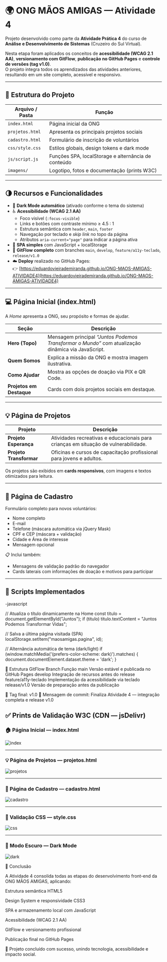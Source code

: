 # 🌍 ONG MÃOS AMIGAS — Atividade 4

Projeto desenvolvido como parte da **Atividade Prática 4** do curso de **Análise e Desenvolvimento de Sistemas** (Cruzeiro do Sul Virtual).

Nesta etapa foram aplicados os conceitos de **acessibilidade (WCAG 2.1 AA)**, **versionamento com GitFlow**, **publicação no GitHub Pages** e **controle de versões (tag v1.0)**.  
O projeto integra todos os aprendizados das atividades anteriores, resultando em um site completo, acessível e responsivo.

---

## 🧭 Estrutura do Projeto

| Arquivo / Pasta | Função |
|------------------|--------|
| `index.html` | Página inicial da ONG |
| `projetos.html` | Apresenta os principais projetos sociais |
| `cadastro.html` | Formulário de inscrição de voluntários |
| `css/style.css` | Estilos globais, design tokens e dark mode |
| `js/script.js` | Funções SPA, localStorage e alternância de conteúdo |
| `imagens/` | Logotipo, fotos e documentação (prints W3C) |

---

## 🌗 Recursos e Funcionalidades

- 🌙 **Dark Mode automático** (ativado conforme o tema do sistema)  
- ♿ **Acessibilidade (WCAG 2.1 AA)**  
  - Foco visível (`:focus-visible`)  
  - Links e botões com contraste mínimo ≥ 4.5 : 1  
  - Estrutura semântica com `header`, `main`, `footer`  
  - Navegação por teclado e *skip link* no topo da página  
  - Atributos `aria-current="page"` para indicar a página ativa  
- 🧠 **SPA simples** com JavaScript + localStorage  
- 🧩 **GitFlow completo** com branches `main`, `develop`, `feature/a11y-teclado`, `release/v1.0`  
- ☁️ **Deploy** realizado no GitHub Pages:  
  👉 [https://eduardovieirademiranda.github.io/ONG-MAOS-AMIGAS-ATIVIDADE4](https://eduardovieirademiranda.github.io/ONG-MAOS-AMIGAS-ATIVIDADE4)

---

## 💻 Página Inicial (index.html)

A *Home* apresenta a ONG, seu propósito e formas de ajudar.

| Seção | Descrição |
|-------|------------|
| **Hero (Topo)** | Mensagem principal *“Juntos Podemos Transformar o Mundo”* com atualização dinâmica via JavaScript. |
| **Quem Somos** | Explica a missão da ONG e mostra imagem ilustrativa. |
| **Como Ajudar** | Mostra as opções de doação via PIX e QR Code. |
| **Projetos em Destaque** | Cards com dois projetos sociais em destaque. |

---

## 💡 Página de Projetos

| Projeto | Descrição |
|----------|------------|
| **Projeto Esperança** | Atividades recreativas e educacionais para crianças em situação de vulnerabilidade. |
| **Projeto Transformar** | Oficinas e cursos de capacitação profissional para jovens e adultos. |

Os projetos são exibidos em **cards responsivos**, com imagens e textos otimizados para leitura.

---

## 🧾 Página de Cadastro

Formulário completo para novos voluntários:

- Nome completo  
- E-mail  
- Telefone (máscara automática via jQuery Mask)  
- CPF e CEP (máscara + validação)  
- Cidade e Área de interesse  
- Mensagem opcional  

📋 Inclui também:
- Mensagens de validação padrão do navegador  
- Cards laterais com informações de doação e motivos para participar  

---

## 🧩 Scripts Implementados

-javascript

// Atualiza o título dinamicamente na Home
const titulo = document.getElementById("Juntos");
if (titulo) titulo.textContent = "Juntos Podemos Transformar Vidas";

// Salva a última página visitada (SPA)
localStorage.setItem("maosamigas.pagina", id);

// Alternância automática de tema (dark/light)
if (window.matchMedia('(prefers-color-scheme: dark)').matches) {
  document.documentElement.dataset.theme = 'dark';
}

🔀 Estrutura GitFlow
Branch	Função
main	Versão estável e publicada no GitHub Pages
develop	Integração de recursos antes do release
feature/a11y-teclado	Implementação da acessibilidade via teclado
release/v1.0	Versão de preparação antes da publicação

📌 Tag final: v1.0
💬 Mensagem de commit: Finaliza Atividade 4 — integração completa e release v1.0

## ✅ Prints de Validação W3C (CDN — jsDelivr)

### 🏠 Página Inicial — index.html  
![index](https://cdn.jsdelivr.net/gh/eduardovieirademiranda/ONG-MAOS-AMIGAS-ATIVIDADE4@main/imagens/docs/index-w3c.png)

---

### 💡 Página de Projetos — projetos.html  
![projetos](https://cdn.jsdelivr.net/gh/eduardovieirademiranda/ONG-MAOS-AMIGAS-ATIVIDADE4@main/imagens/docs/proj-w3c.png)

---

### 🧾 Página de Cadastro — cadastro.html  
![cadastro](https://cdn.jsdelivr.net/gh/eduardovieirademiranda/ONG-MAOS-AMIGAS-ATIVIDADE4@main/imagens/docs/cad-w3c.png)

---

### 🎨 Validação CSS — style.css  
![css](https://cdn.jsdelivr.net/gh/eduardovieirademiranda/ONG-MAOS-AMIGAS-ATIVIDADE4@main/imagens/docs/css-w3c.png)

---

### 🌙 Modo Escuro — Dark Mode  
![dark](https://cdn.jsdelivr.net/gh/eduardovieirademiranda/ONG-MAOS-AMIGAS-ATIVIDADE4@main/imagens/docs/dark.png)

🏁 Conclusão

A Atividade 4 consolida todas as etapas do desenvolvimento front-end da ONG MÃOS AMIGAS, aplicando:

Estrutura semântica HTML5

Design System e responsividade CSS3

SPA e armazenamento local com JavaScript

Acessibilidade (WCAG 2.1 AA)

GitFlow e versionamento profissional

Publicação final no GitHub Pages

🌟 Projeto concluído com sucesso, unindo tecnologia, acessibilidade e impacto social.